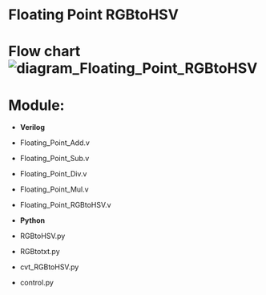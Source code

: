 # Floating Point RGBtoHSV

# Flow chart![diagram_Floating_Point_RGBtoHSV](https://user-images.githubusercontent.com/53068735/112702718-18c2fc80-8ec7-11eb-83e0-67bb0b620b7a.png)

# Module: 
* **Verilog**
*  Floating_Point_Add.v
*  Floating_Point_Sub.v
*  Floating_Point_Div.v
*  Floating_Point_Mul.v
*  Floating_Point_RGBtoHSV.v

* **Python**
*  RGBtoHSV.py
*  RGBtotxt.py
*  cvt_RGBtoHSV.py
*  control.py
